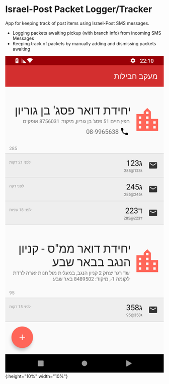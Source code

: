 # Israel-Post Packet Logger/Tracker 

App for keeping track of post items using Israel-Post SMS messages.

  - Logging packets awaiting pickup (with branch info) from incoming SMS Messages
  - Keeping track of packets by manually adding and dismissing packets awaiting 
  
 
![alt text](https://raw.githubusercontent.com/gilmaimon/IsraelPost-Tracker/master/Screenshot_1543702248.png){:height="10%" width="10%"}
